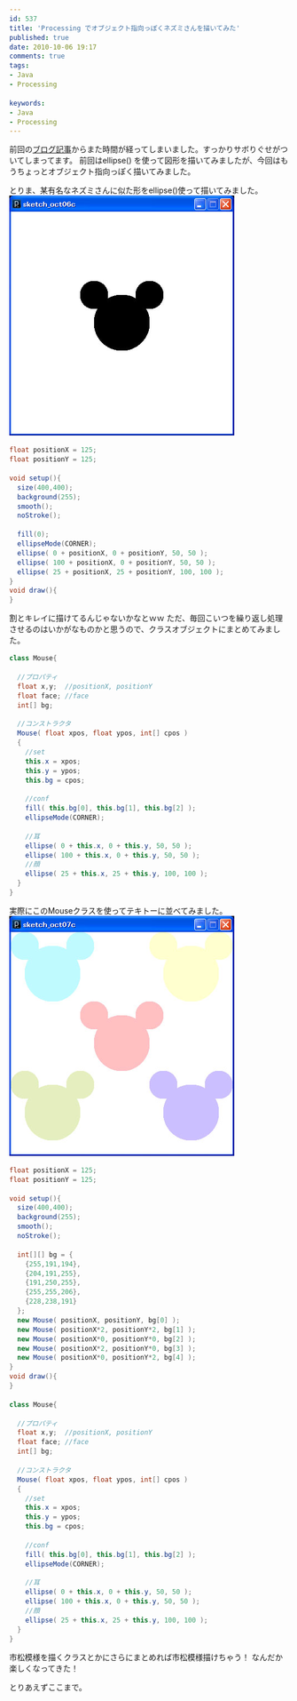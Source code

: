 ```yaml
---
id: 537
title: 'Processing でオブジェクト指向っぽくネズミさんを描いてみた'
published: true
date: 2010-10-06 19:17
comments: true
tags:
- Java
- Processing

keywords:
- Java
- Processing
---
```

前回の[ブログ記事](http://hiropo.co.uk/archives/521 "ブログ記事")からまた時間が経ってしまいました。すっかりサボりぐせがついてしまってます。
前回はellipse() を使って図形を描いてみましたが、今回はもうちょっとオブジェクト指向っぽく描いてみました。

とりま、某有名なネズミさんに似た形をellipse()使って描いてみました。
<a href="/imgs/archives/2010/10/mickey1.jpg"><img src="/imgs/archives/2010/10/mickey1.jpg" alt="" title="mickey1" width="406" height="432" class="alignnone size-full wp-image-538" /></a>


```java
float positionX = 125;
float positionY = 125;

void setup(){
  size(400,400);
  background(255);
  smooth();
  noStroke();

  fill(0);
  ellipseMode(CORNER);
  ellipse( 0 + positionX, 0 + positionY, 50, 50 );
  ellipse( 100 + positionX, 0 + positionY, 50, 50 );
  ellipse( 25 + positionX, 25 + positionY, 100, 100 );
}
void draw(){
}
```

割とキレイに描けてるんじゃないかなとｗｗ
ただ、毎回こいつを繰り返し処理させるのはいかがなものかと思うので、クラスオブジェクトにまとめてみました。

```java
class Mouse{

  //プロパティ
  float x,y;  //positionX, positionY
  float face; //face
  int[] bg;

  //コンストラクタ
  Mouse( float xpos, float ypos, int[] cpos )
  {
    //set
    this.x = xpos;
    this.y = ypos;
    this.bg = cpos;

    //conf
    fill( this.bg[0], this.bg[1], this.bg[2] );
    ellipseMode(CORNER);

    //耳
    ellipse( 0 + this.x, 0 + this.y, 50, 50 );
    ellipse( 100 + this.x, 0 + this.y, 50, 50 );
    //顔
    ellipse( 25 + this.x, 25 + this.y, 100, 100 );
  }
}
```

実際にこのMouseクラスを使ってテキトーに並べてみました。
<a href="/imgs/archives/2010/10/mickey3.jpg"><img src="/imgs/archives/2010/10/mickey3.jpg" alt="" title="mickey3" width="406" height="432" class="alignnone size-full wp-image-545" /></a>


```java
float positionX = 125;
float positionY = 125;

void setup(){
  size(400,400);
  background(255);
  smooth();
  noStroke();

  int[][] bg = {
    {255,191,194},
    {204,191,255},
    {191,250,255},
    {255,255,206},
    {228,238,191}
  };
  new Mouse( positionX, positionY, bg[0] );
  new Mouse( positionX*2, positionY*2, bg[1] );
  new Mouse( positionX*0, positionY*0, bg[2] );
  new Mouse( positionX*2, positionY*0, bg[3] );
  new Mouse( positionX*0, positionY*2, bg[4] );
}
void draw(){
}

class Mouse{

  //プロパティ
  float x,y;  //positionX, positionY
  float face; //face
  int[] bg;

  //コンストラクタ
  Mouse( float xpos, float ypos, int[] cpos )
  {
    //set
    this.x = xpos;
    this.y = ypos;
    this.bg = cpos;

    //conf
    fill( this.bg[0], this.bg[1], this.bg[2] );
    ellipseMode(CORNER);

    //耳
    ellipse( 0 + this.x, 0 + this.y, 50, 50 );
    ellipse( 100 + this.x, 0 + this.y, 50, 50 );
    //顔
    ellipse( 25 + this.x, 25 + this.y, 100, 100 );
  }
}
```

市松模様を描くクラスとかにさらにまとめれば市松模様描けちゃう！
なんだか楽しくなってきた！

とりあえずここまで。
